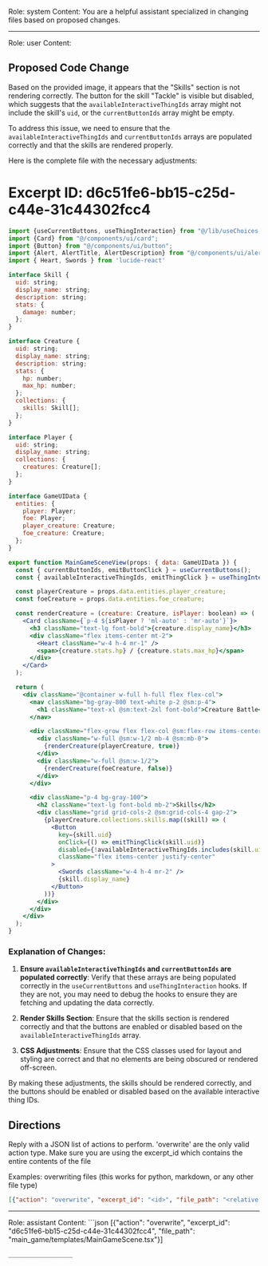 Role: system
Content: You are a helpful assistant specialized in changing files based on proposed changes.
__________________
Role: user
Content: 
## Proposed Code Change
Based on the provided image, it appears that the "Skills" section is not rendering correctly. The button for the skill "Tackle" is visible but disabled, which suggests that the `availableInteractiveThingIds` array might not include the skill's `uid`, or the `currentButtonIds` array might be empty.

To address this issue, we need to ensure that the `availableInteractiveThingIds` and `currentButtonIds` arrays are populated correctly and that the skills are rendered properly.

Here is the complete file with the necessary adjustments:

# Excerpt ID: d6c51fe6-bb15-c25d-c44e-31c44302fcc4
```jsx main_game/templates/MainGameScene.tsx
import {useCurrentButtons, useThingInteraction} from "@/lib/useChoices.ts";
import {Card} from "@/components/ui/card";
import {Button} from "@/components/ui/button";
import {Alert, AlertTitle, AlertDescription} from "@/components/ui/alert";
import { Heart, Swords } from 'lucide-react'

interface Skill {
  uid: string;
  display_name: string;
  description: string;
  stats: {
    damage: number;
  };
}

interface Creature {
  uid: string;
  display_name: string;
  description: string;
  stats: {
    hp: number;
    max_hp: number;
  };
  collections: {
    skills: Skill[];
  };
}

interface Player {
  uid: string;
  display_name: string;
  collections: {
    creatures: Creature[];
  };
}

interface GameUIData {
  entities: {
    player: Player;
    foe: Player;
    player_creature: Creature;
    foe_creature: Creature;
  };
}

export function MainGameSceneView(props: { data: GameUIData }) {
  const { currentButtonIds, emitButtonClick } = useCurrentButtons();
  const { availableInteractiveThingIds, emitThingClick } = useThingInteraction();

  const playerCreature = props.data.entities.player_creature;
  const foeCreature = props.data.entities.foe_creature;

  const renderCreature = (creature: Creature, isPlayer: boolean) => (
    <Card className={`p-4 ${isPlayer ? 'ml-auto' : 'mr-auto'}`}>
      <h3 className="text-lg font-bold">{creature.display_name}</h3>
      <div className="flex items-center mt-2">
        <Heart className="w-4 h-4 mr-1" />
        <span>{creature.stats.hp} / {creature.stats.max_hp}</span>
      </div>
    </Card>
  );

  return (
    <div className="@container w-full h-full flex flex-col">
      <nav className="bg-gray-800 text-white p-2 @sm:p-4">
        <h1 className="text-xl @sm:text-2xl font-bold">Creature Battle</h1>
      </nav>

      <div className="flex-grow flex flex-col @sm:flex-row items-center justify-center p-4 bg-green-100">
        <div className="w-full @sm:w-1/2 mb-4 @sm:mb-0">
          {renderCreature(playerCreature, true)}
        </div>
        <div className="w-full @sm:w-1/2">
          {renderCreature(foeCreature, false)}
        </div>
      </div>

      <div className="p-4 bg-gray-100">
        <h2 className="text-lg font-bold mb-2">Skills</h2>
        <div className="grid grid-cols-2 @sm:grid-cols-4 gap-2">
          {playerCreature.collections.skills.map((skill) => (
            <Button
              key={skill.uid}
              onClick={() => emitThingClick(skill.uid)}
              disabled={!availableInteractiveThingIds.includes(skill.uid)}
              className="flex items-center justify-center"
            >
              <Swords className="w-4 h-4 mr-2" />
              {skill.display_name}
            </Button>
          ))}
        </div>
      </div>
    </div>
  );
}
```

### Explanation of Changes:
1. **Ensure `availableInteractiveThingIds` and `currentButtonIds` are populated correctly**: Verify that these arrays are being populated correctly in the `useCurrentButtons` and `useThingInteraction` hooks. If they are not, you may need to debug the hooks to ensure they are fetching and updating the data correctly.

2. **Render Skills Section**: Ensure that the skills section is rendered correctly and that the buttons are enabled or disabled based on the `availableInteractiveThingIds` array.

3. **CSS Adjustments**: Ensure that the CSS classes used for layout and styling are correct and that no elements are being obscured or rendered off-screen.

By making these adjustments, the skills should be rendered correctly, and the buttons should be enabled or disabled based on the available interactive thing IDs.

## Directions
Reply with a JSON list of actions to perform. 'overwrite' are the only valid action type. 
Make sure you are using the excerpt_id which contains the entire contents of the file

Examples:
overwriting files (this works for python, markdown, or any other file type)
```json output_example1
[{"action": "overwrite", "excerpt_id": "<id>", "file_path": "<relative file path>"}]
```

__________________
Role: assistant
Content: ```json
[{"action": "overwrite", "excerpt_id": "d6c51fe6-bb15-c25d-c44e-31c44302fcc4", "file_path": "main_game/templates/MainGameScene.tsx"}]
```
__________________
